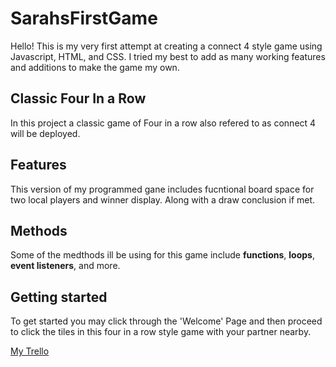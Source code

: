 # SarahsFirstGame

Hello! This is my very first attempt at creating a connect 4 style game using Javascript, HTML, and CSS. I tried my best to add as many working features and additions to make the game my own.

## Classic Four In a Row

In this project a classic game of Four in a row also refered to as connect 4 will be deployed.

## Features

This version of my programmed gane includes fucntional board space for two local players and winner display. Along with a draw conclusion if met.

## Methods

Some of the medthods ill be using for this game include
**functions**, **loops**, **event listeners**, and more.

## Getting started

To get started you may click through the 'Welcome' Page and then proceed to click the tiles in this four in a row style game with your partner nearby.

[My Trello](https://trello.com/invite/b/4RVbs7wb/4b7f8e6a0b52e71ee02ccf2c4b1aab38/classic-game-planning)
